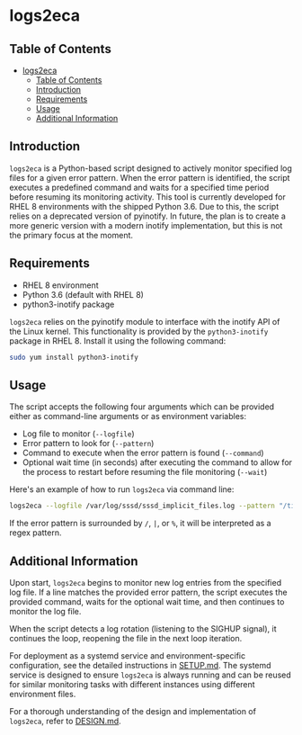 # logs2eca

## Table of Contents

- [logs2eca](#logs2eca)
  - [Table of Contents](#table-of-contents)
  - [Introduction](#introduction)
  - [Requirements](#requirements)
  - [Usage](#usage)
  - [Additional Information](#additional-information)

## Introduction

`logs2eca` is a Python-based script designed to actively monitor specified log files for a given error pattern. When the error pattern is identified, the script executes a predefined command and waits for a specified time period before resuming its monitoring activity. This tool is currently developed for RHEL 8 environments with the shipped Python 3.6. Due to this, the script relies on a deprecated version of pyinotify. In future, the plan is to create a more generic version with a modern inotify implementation, but this is not the primary focus at the moment.

## Requirements

- RHEL 8 environment
- Python 3.6 (default with RHEL 8)
- python3-inotify package

`logs2eca` relies on the pyinotify module to interface with the inotify API of the Linux kernel. This functionality is provided by the `python3-inotify` package in RHEL 8. Install it using the following command:

```bash
sudo yum install python3-inotify
```

## Usage

The script accepts the following four arguments which can be provided either as command-line arguments or as environment variables:

- Log file to monitor (`--logfile`)
- Error pattern to look for (`--pattern`)
- Command to execute when the error pattern is found (`--command`)
- Optional wait time (in seconds) after executing the command to allow for the process to restart before resuming the file monitoring (`--wait`)

Here's an example of how to run `logs2eca` via command line:

```bash
logs2eca --logfile /var/log/sssd/sssd_implicit_files.log --pattern "/timed out before identification/" --command "systemctl restart sssd.service" --wait 5
```

If the error pattern is surrounded by `/`, `|`, or `%`, it will be interpreted as a regex pattern.

## Additional Information

Upon start, `logs2eca` begins to monitor new log entries from the specified log file. If a line matches the provided error pattern, the script executes the provided command, waits for the optional wait time, and then continues to monitor the log file.

When the script detects a log rotation (listening to the SIGHUP signal), it continues the loop, reopening the file in the next loop iteration.

For deployment as a systemd service and environment-specific configuration, see the detailed instructions in [SETUP.md](./SETUP.md). The systemd service is designed to ensure `logs2eca` is always running and can be reused for similar monitoring tasks with different instances using different environment files.

For a thorough understanding of the design and implementation of `logs2eca`, refer to [DESIGN.md](./DESIGN.md).
